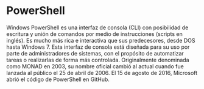 # PowerShell

Windows PowerShell es una interfaz de consola (CLI) con posibilidad de escritura y unión de comandos por medio de instrucciones (scripts en inglés). Es mucho más rica e interactiva que sus predecesores, desde DOS hasta Windows 7. Esta interfaz de consola está diseñada para su uso por parte de administradores de sistemas, con el propósito de automatizar tareas o realizarlas de forma más controlada. Originalmente denominada como MONAD en 2003, su nombre oficial cambió al actual cuando fue lanzada al público el 25 de abril de 2006. El 15 de agosto de 2016, Microsoft abrió el código de PowerShell en GitHub.

